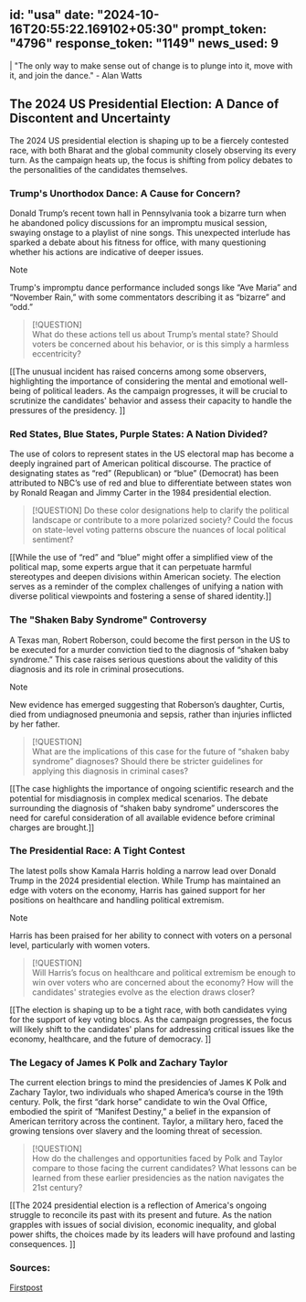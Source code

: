 
id: "usa"
date: "2024-10-16T20:55:22.169102+05:30"
prompt_token: "4796"
response_token: "1149"
news_used: 9
------
| "The only way to make sense out of change is to plunge into it, move with it, and join the dance." - Alan Watts 

## The 2024 US Presidential Election: A Dance of Discontent and Uncertainty 

The 2024 US presidential election is shaping up to be a fiercely contested race, with both Bharat and the global community closely observing its every turn. As the campaign heats up, the focus is shifting from policy debates to the personalities of the candidates themselves. 

### Trump's Unorthodox Dance: A Cause for Concern?

Donald Trump’s recent town hall in Pennsylvania took a bizarre turn when he abandoned policy discussions for an impromptu musical session, swaying onstage to a playlist of nine songs.  This unexpected interlude has sparked a debate about his fitness for office, with many questioning whether his actions are indicative of deeper issues. 

> [!NOTE]  
> Trump's impromptu dance performance included songs like “Ave Maria” and “November Rain,” with some commentators describing it as “bizarre” and “odd.” 

> [!QUESTION]  
>  What do these actions tell us about Trump’s mental state? Should voters be concerned about his behavior, or is this simply a harmless eccentricity?  

[[The unusual incident has raised concerns among some observers, highlighting the importance of considering the mental and emotional well-being of political leaders. As the campaign progresses, it will be crucial to scrutinize the candidates' behavior and assess their capacity to handle the pressures of the presidency. ]]

### Red States, Blue States, Purple States: A Nation Divided?

The use of colors to represent states in the US electoral map has become a deeply ingrained part of American political discourse. The practice of designating states as “red” (Republican) or “blue” (Democrat) has been attributed to NBC’s use of red and blue to differentiate between states won by Ronald Reagan and Jimmy Carter in the 1984 presidential election. 

> [!QUESTION] 
> Do these color designations help to clarify the political landscape or contribute to a more polarized society? Could the focus on state-level voting patterns obscure the nuances of local political sentiment? 

[[While the use of “red” and “blue” might offer a simplified view of the political map, some experts argue that it can perpetuate harmful stereotypes and deepen divisions within American society. The election serves as a reminder of the complex challenges of unifying a nation with diverse political viewpoints and fostering a sense of shared identity.]]

### The "Shaken Baby Syndrome" Controversy

A Texas man, Robert Roberson, could become the first person in the US to be executed for a murder conviction tied to the diagnosis of “shaken baby syndrome.” This case raises serious questions about the validity of this diagnosis and its role in criminal prosecutions. 

> [!NOTE]  
> New evidence has emerged suggesting that Roberson’s daughter, Curtis, died from undiagnosed pneumonia and sepsis, rather than injuries inflicted by her father. 

> [!QUESTION]  
>  What are the implications of this case for the future of “shaken baby syndrome” diagnoses? Should there be stricter guidelines for applying this diagnosis in criminal cases? 

[[The case highlights the importance of ongoing scientific research and the potential for misdiagnosis in complex medical scenarios.  The debate surrounding the diagnosis of “shaken baby syndrome” underscores the need for careful consideration of all available evidence before criminal charges are brought.]]

###  The Presidential Race: A Tight Contest

The latest polls show Kamala Harris holding a narrow lead over Donald Trump in the 2024 presidential election.  While Trump has maintained an edge with voters on the economy, Harris has gained support for her positions on healthcare and handling political extremism. 

> [!NOTE]  
> Harris has been praised for her ability to connect with voters on a personal level, particularly with women voters. 

> [!QUESTION]  
>  Will Harris’s focus on healthcare and political extremism be enough to win over voters who are concerned about the economy? How will the candidates' strategies evolve as the election draws closer?

[[The election is shaping up to be a tight race, with both candidates vying for the support of key voting blocs. As the campaign progresses, the focus will likely shift to the candidates' plans for addressing critical issues like the economy, healthcare, and the future of democracy. ]]

### The Legacy of James K Polk and Zachary Taylor

The current election brings to mind the presidencies of James K Polk and Zachary Taylor, two individuals who shaped America’s course in the 19th century. Polk, the first “dark horse” candidate to win the Oval Office, embodied the spirit of “Manifest Destiny,” a belief in the expansion of American territory across the continent. Taylor, a military hero, faced the growing tensions over slavery and the looming threat of secession.

> [!QUESTION]  
>  How do the challenges and opportunities faced by Polk and Taylor compare to those facing the current candidates? What lessons can be learned from these earlier presidencies as the nation navigates the 21st century?

[[The 2024 presidential election is a reflection of America's ongoing struggle to reconcile its past with its present and future. As the nation grapples with issues of social division, economic inequality, and global power shifts, the choices made by its leaders will have profound and lasting consequences. ]]

### Sources:

[Firstpost](https://www.firstpost.com/)

